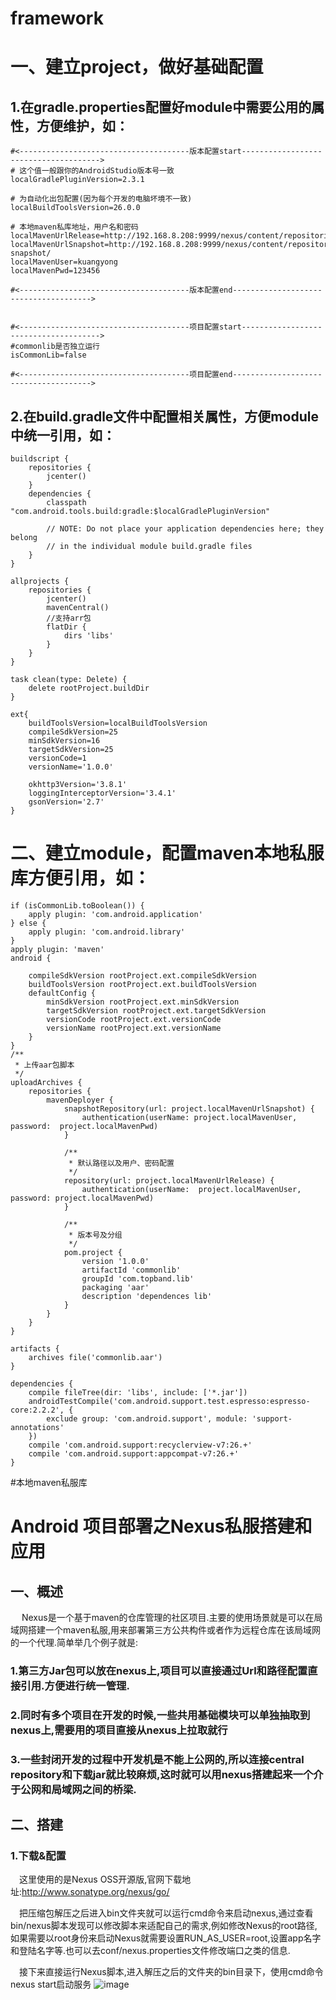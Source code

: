# framework
# 一、建立project，做好基础配置

## 1.在gradle.properties配置好module中需要公用的属性，方便维护，如：

```
#<--------------------------------------版本配置start-------------------------------------->
# 这个值一般跟你的AndroidStudio版本号一致
localGradlePluginVersion=2.3.1

# 为自动化出包配置(因为每个开发的电脑坏境不一致)
localBuildToolsVersion=26.0.0

# 本地maven私库地址，用户名和密码
localMavenUrlRelease=http://192.168.8.208:9999/nexus/content/repositories/topbandlib/
localMavenUrlSnapshot=http://192.168.8.208:9999/nexus/content/repositories/topbandlib-snapshot/
localMavenUser=kuangyong
localMavenPwd=123456

#<--------------------------------------版本配置end-------------------------------------->


#<--------------------------------------项目配置start-------------------------------------->
#commonlib是否独立运行
isCommonLib=false

#<--------------------------------------项目配置end-------------------------------------->
```
## 2.在build.gradle文件中配置相关属性，方便module中统一引用，如：

```
buildscript {
    repositories {
        jcenter()
    }
    dependencies {
        classpath "com.android.tools.build:gradle:$localGradlePluginVersion"

        // NOTE: Do not place your application dependencies here; they belong
        // in the individual module build.gradle files
    }
}

allprojects {
    repositories {
        jcenter()
        mavenCentral()
        //支持arr包
        flatDir {
            dirs 'libs'
        }
    }
}

task clean(type: Delete) {
    delete rootProject.buildDir
}

ext{
    buildToolsVersion=localBuildToolsVersion
    compileSdkVersion=25
    minSdkVersion=16
    targetSdkVersion=25
    versionCode=1
    versionName='1.0.0'

    okhttp3Version='3.8.1'
    loggingInterceptorVersion='3.4.1'
    gsonVersion='2.7'
}

```

# 二、建立module，配置maven本地私服库方便引用，如：
```
if (isCommonLib.toBoolean()) {
    apply plugin: 'com.android.application'
} else {
    apply plugin: 'com.android.library'
}
apply plugin: 'maven'
android {

    compileSdkVersion rootProject.ext.compileSdkVersion
    buildToolsVersion rootProject.ext.buildToolsVersion
    defaultConfig {
        minSdkVersion rootProject.ext.minSdkVersion
        targetSdkVersion rootProject.ext.targetSdkVersion
        versionCode rootProject.ext.versionCode
        versionName rootProject.ext.versionName
    }
}
/**
 * 上传aar包脚本
 */
uploadArchives {
    repositories {
        mavenDeployer {
            snapshotRepository(url: project.localMavenUrlSnapshot) {
                authentication(userName: project.localMavenUser, password:  project.localMavenPwd)
            }

            /**
             * 默认路径以及用户、密码配置
             */
            repository(url: project.localMavenUrlRelease) {
                authentication(userName:  project.localMavenUser, password: project.localMavenPwd)
            }

            /**
             * 版本号及分组
             */
            pom.project {
                version '1.0.0'
                artifactId 'commonlib'
                groupId 'com.topband.lib'
                packaging 'aar'
                description 'dependences lib'
            }
        }
    }
}

artifacts {
    archives file('commonlib.aar')
}

dependencies {
    compile fileTree(dir: 'libs', include: ['*.jar'])
    androidTestCompile('com.android.support.test.espresso:espresso-core:2.2.2', {
        exclude group: 'com.android.support', module: 'support-annotations'
    })
    compile 'com.android.support:recyclerview-v7:26.+'
    compile 'com.android.support:appcompat-v7:26.+'
}

```

#本地maven私服库

# Android 项目部署之Nexus私服搭建和应用

## 一、概述
 &emsp;Nexus是一个基于maven的仓库管理的社区项目.主要的使用场景就是可以在局域网搭建一个maven私服,用来部署第三方公共构件或者作为远程仓库在该局域网的一个代理.简单举几个例子就是:
### 1.第三方Jar包可以放在nexus上,项目可以直接通过Url和路径配置直接引用.方便进行统一管理.
### 2.同时有多个项目在开发的时候,一些共用基础模块可以单独抽取到nexus上,需要用的项目直接从nexus上拉取就行
### 3.一些封闭开发的过程中开发机是不能上公网的,所以连接central repository和下载jar就比较麻烦,这时就可以用nexus搭建起来一个介于公网和局域网之间的桥梁.
## 二、搭建
### 1.下载&配置

&emsp;这里使用的是Nexus OSS开源版,官网下载地址:http://www.sonatype.org/nexus/go/ 

&emsp;把压缩包解压之后进入bin文件夹就可以运行cmd命令来启动nexus,通过查看bin/nexus脚本发现可以修改脚本来适配自己的需求,例如修改Nexus的root路径,如果需要以root身份来启动Nexus就需要设置RUN_AS_USER=root,设置app名字和登陆名字等.也可以去conf/nexus.properties文件修改端口之类的信息. 

&emsp;接下来直接运行Nexus脚本,进入解压之后的文件夹的bin目录下，使用cmd命令nexus start启动服务
![image](https://github.com/kuang438951276/framework/tree/master/img/1.png)
